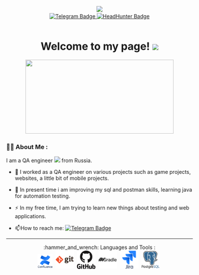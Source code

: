 <div id="header" align="center">
  <img src="https://media.giphy.com/media/gjrYDwbjnK8x36xZIO/giphy.gif" width="200"/>
</div>

<div id="badges" align="center">
  <a href="https://t.me/DEsqs">
    <img src=https://img.shields.io/badge/Telegram-blue?logo=telegram&logoColor=white&style=for-the-badge alt="Telegram Badge"/>
  </a>
  <a href="https://saransk.hh.ru/resume/3024743cff08569b760039ed1f67594c643758">
    <img src=https://img.shields.io/badge/HeadHunter-red?logo=hh&logoColor=white&style=for-the-badge alt="HeadHunter Badge"/>
  </a>
</div>
<div align="center">
  <img src="https://komarev.com/ghpvc/?username=1DEsq1&style=flat-square&color=blue" alt=""/>
</div>
<h1 align="center">
  Welcome to my page! 
  <img src="https://media.giphy.com/media/hvRJCLFzcasrR4ia7z/giphy.gif" width="20px"/>
</h1>

<div align="center">
  <img src="https://media.giphy.com/media/l0K4n42JVSqqUvAQg/giphy.gif" width="400" height="200"/>
</div>

### :man_technologist: About Me :
I am a QA engineer <img src="https://media.giphy.com/media/WUlplcMpOCEmTGBtBW/giphy.gif" width="30"> from Russia.
- :telescope: I worked as a QA engineer on various projects such as game projects, websites, a little bit of mobile projects.

- :seedling: In present time i am improving my sql and postman skills, learning java for automation testing.

- :zap: In my free time, I am trying to learn new things about testing and web applications.

- :mailbox:How to reach me: [![Telegram Badge](https://img.shields.io/badge/-Telegram-blue?style=flat&logo=Telegram&logoColor=white)](https://t.me/DEsqs)

---
<div align="center">
  :hammer_and_wrench: Languages and Tools :
</div>

<div align="center">
  <img src="https://github.com/devicons/devicon/blob/master/icons/confluence/confluence-original-wordmark.svg" title="Confluence" alt="Confluence" width="40" height="40"/>&nbsp;
  <img src="https://github.com/devicons/devicon/blob/master/icons/git/git-original-wordmark.svg" title="git" alt="git" width="50" height="50"/>&nbsp;
  <img src="https://github.com/devicons/devicon/blob/master/icons/github/github-original-wordmark.svg" title="github" alt="github" width="50" height="50"/>&nbsp;
  <img src="https://github.com/devicons/devicon/blob/master/icons/gradle/gradle-plain-wordmark.svg" title="gradle" alt="gradle" width="50" height="50"/>&nbsp;
  <img src="https://github.com/devicons/devicon/blob/master/icons/jira/jira-original-wordmark.svg" title="jira" alt="jira" width="50" height="50"/>&nbsp;
  <img src="https://github.com/devicons/devicon/blob/master/icons/postgresql/postgresql-original-wordmark.svg" title="postgresql" alt="postgresql" width="50" height="50"/>&nbsp;
</div>
